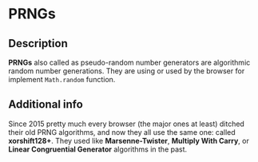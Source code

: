 # PRNGs

## Description

**PRNGs** also called as pseudo-random number generators are algorithmic random number generations.
They are using or used by the browser for implement `Math.random` function.

## Additional info 

Since 2015 pretty much every browser (the major ones at least) ditched their old PRNG algorithms, and now they all use the same one: called **xorshift128+**.
They used like **Marsenne-Twister**, **Multiply With Carry**, or **Linear Congruential Generator** algorithms in the past.
